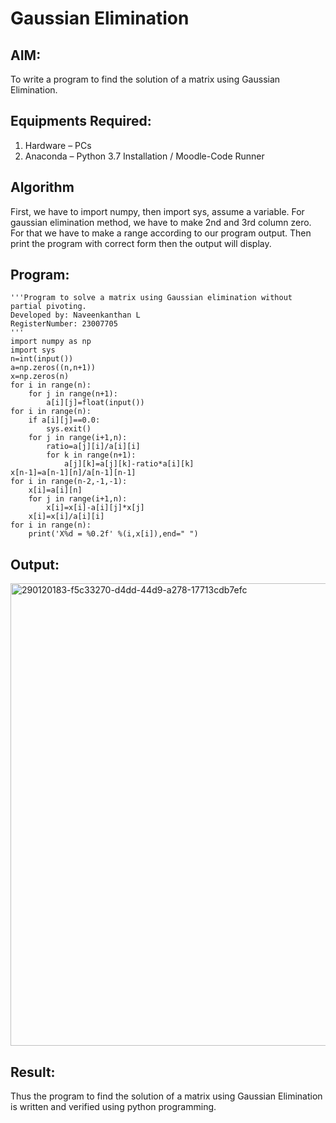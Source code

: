 # Gaussian Elimination

## AIM:
To write a program to find the solution of a matrix using Gaussian Elimination.

## Equipments Required:
1. Hardware – PCs
2. Anaconda – Python 3.7 Installation / Moodle-Code Runner

## Algorithm
First, we have to import numpy, then import sys, assume a variable.
For gaussian elimination method, we have to make 2nd and 3rd column zero.
For that we have to make a range according to our program output.
Then print the program with correct form then the output will display.
## Program:
```
'''Program to solve a matrix using Gaussian elimination without partial pivoting.
Developed by: Naveenkanthan L
RegisterNumber: 23007705
'''
import numpy as np
import sys
n=int(input())
a=np.zeros((n,n+1))
x=np.zeros(n)
for i in range(n):
    for j in range(n+1):
        a[i][j]=float(input())
for i in range(n):
    if a[i][j]==0.0:
        sys.exit()
    for j in range(i+1,n):
        ratio=a[j][i]/a[i][i]
        for k in range(n+1):
            a[j][k]=a[j][k]-ratio*a[i][k]
x[n-1]=a[n-1][n]/a[n-1][n-1]
for i in range(n-2,-1,-1):
    x[i]=a[i][n]
    for j in range(i+1,n):
        x[i]=x[i]-a[i][j]*x[j]
    x[i]=x[i]/a[i][i]
for i in range(n):
    print('X%d = %0.2f' %(i,x[i]),end=" ")
```

## Output:

<img width="740" alt="290120183-f5c33270-d4dd-44d9-a278-17713cdb7efc" src="https://github.com/Naveen1825/Gaussian/assets/138969868/e403d09c-8b17-430c-a5a3-19dee22c4103">

## Result:
Thus the program to find the solution of a matrix using Gaussian Elimination is written and verified using python programming.

